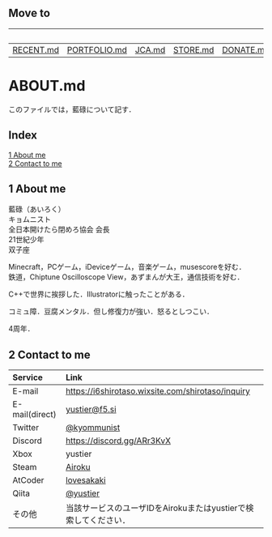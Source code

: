 ## Move to
||||||Here||
|:-:|:-:|:-:|:-:|:-:|:-:|:-:|
|[RECENT.md](https://github.com/yustier/yustier/blob/master/RECENT.md)|[PORTFOLIO.md](https://github.com/yustier/yustier/blob/master/PORTFOLIO.md)|[JCA.md](https://github.com/yustier/yustier/blob/master/JCA.md)|[STORE.md](https://github.com/yustier/yustier/blob/master/STORE.md)|[DONATE.md](https://github.com/yustier/yustier/blob/master/DONATE.md)|**ABOUT.md**|[README.md](https://github.com/yustier/yustier/blob/master/README.md)|


# ABOUT.md
このファイルでは，藍碌について記す．

## Index
[1 About me](#1-about-me)  
[2 Contact to me](#2-contact-to-me)


## 1 About me
藍碌（あいろく）  
キョムニスト  
全日本開けたら閉めろ協会 会長  
21世紀少年  
双子座


Minecraft，PCゲーム，iDeviceゲーム，音楽ゲーム，musescoreを好む．  
鉄道，Chiptune Oscilloscope View，あずまんが大王，通信技術を好む．


C++で世界に挨拶した．Illustratorに触ったことがある．


コミュ障．豆腐メンタル．但し修復力が強い．怒るとしつこい．


4周年．


## 2 Contact to me
|Service|Link|
|:-|:-|
|E-mail|https://i6shirotaso.wixsite.com/shirotaso/inquiry|
|E-mail(direct)|[yustier@f5.si](mailto:yustier@f5.si)|
|Twitter|[@kyommunist](https://twitter.com/kyommunist)|
|Discord|https://discord.gg/ARr3KvX|
|Xbox|yustier|
|Steam|[Airoku](http://steamcommunity.com/id/airoku)|
|AtCoder|[lovesakaki](https://atcoder.jp/users/lovesakaki)|
|Qiita|[@yustier](https://qiita.com/yustier)|
|その他|当該サービスのユーザIDをAirokuまたはyustierで検索してください．|


<!---
Copyright 2019-2020 Airoku
-->
